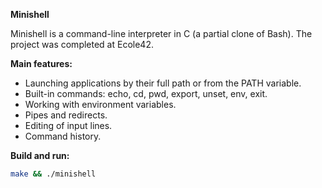 **Minishell**

Minishell is a command-line interpreter in C (a partial clone of Bash). The project was completed at Ecole42.

**Main features:**

- Launching applications by their full path or from the PATH variable.
- Built-in commands: echo, cd, pwd, export, unset, env, exit.
- Working with environment variables.
- Pipes and redirects.
- Editing of input lines.
- Command history.

**Build and run:**

```bash
make && ./minishell
```
